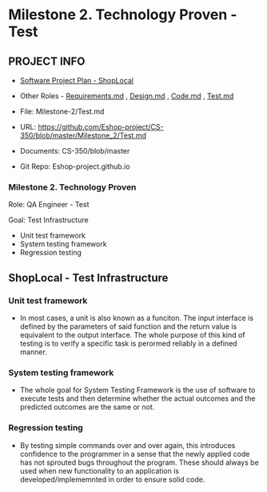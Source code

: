 # Milestone 2. Technology Proven - Test


## PROJECT INFO

* [Software Project Plan - ShopLocal](../Index.md)

* Other Roles - [Requirements.md](Requirements.md)
, [Design.md](Design.md)
, [Code.md](Code.md)
, [Test.md](Test.md)



* File: Milestone-2/Test.md

* URL: https://github.com/Eshop-project/CS-350/blob/master/Milestone_2/Test.md

* Documents: CS-350/blob/master

* Git Repo: Eshop-project.github.io




### Milestone 2. Technology Proven



Role: QA Engineer - Test

Goal: Test Infrastructure

* Unit test framework
* System testing framework
* Regression testing



## ShopLocal - Test Infrastructure



### Unit test framework

* In most cases, a unit is also known as a funciton. The input interface is defined by the parameters of said function and the return value is equivalent to the output interface. The whole purpose of this kind of testing is to verify a specific task is perormed reliably in a defined manner.

### System testing framework

* The whole goal for System Testing Framework is the use of software to execute tests and then determine whether the actual outcomes and the predicted outcomes are the same or not.

### Regression testing

* By testing simple commands over and over again, this introduces confidence to the programmer in a sense that the newly applied code has not sprouted bugs throughout the program. These should always be used when new functionality to an application is developed/implememnted in order to ensure solid code.
